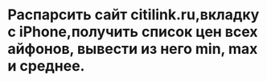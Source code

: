 # Распарсить сайт citilink.ru,вкладку с iPhone,получить список цен всех айфонов, вывести из него min, max и среднее.